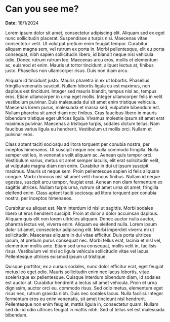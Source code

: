 # Can you see me?

**Date:** 18/1/2024

Lorem ipsum dolor sit amet, consectetur adipiscing elit. Aliquam sed ex eget nunc sollicitudin placerat. Suspendisse a turpis nisi. Maecenas vitae consectetur velit. Ut volutpat pretium enim feugiat tempor. Curabitur aliquam magna sem, vel rutrum ex porta in. Morbi pellentesque, elit eu porta consequat, nibh sapien sollicitudin libero, id blandit neque nisi vehicula odio. Donec rutrum rutrum leo. Maecenas arcu eros, mollis et elementum ac, euismod et enim. Mauris ut tortor tincidunt, aliquet lectus at, finibus justo. Phasellus non ullamcorper risus. Duis non diam arcu.

Aliquam id tincidunt justo. Mauris pharetra in ex ut lobortis. Phasellus fringilla venenatis suscipit. Nullam lobortis ligula eu est maximus, non dapibus est tincidunt. Integer sed mauris blandit, tempus nisi ac, tempus eros. Etiam ullamcorper in urna eget mollis. Integer ullamcorper felis in velit vestibulum pulvinar. Duis malesuada dui sit amet enim tristique vehicula. Maecenas lorem purus, malesuada et massa sed, vulputate bibendum est. Nullam pharetra sit amet diam nec finibus. Cras faucibus libero in mauris bibendum tristique eget ultrices ligula. Vivamus molestie ipsum sit amet erat maximus pulvinar. Maecenas a tristique turpis, sodales dictum tellus. Nam faucibus varius ligula eu hendrerit. Vestibulum ut mollis orci. Nullam et pulvinar eros.

Class aptent taciti sociosqu ad litora torquent per conubia nostra, per inceptos himenaeos. Ut suscipit neque nec nulla commodo fringilla. Nulla semper est leo, in venenatis velit aliquam ac. Aenean quis tempor orci. Vestibulum varius, metus sit amet semper iaculis, elit erat sollicitudin velit, at vulputate magna diam non enim. Curabitur in dui ut ipsum suscipit maximus. Mauris ut neque sem. Proin pellentesque sapien id felis aliquam congue. Morbi rhoncus nisl sit amet velit rhoncus finibus. Nullam id neque egestas, suscipit arcu tempor, feugiat erat. Aenean non diam fermentum ex sagittis ultrices. Nullam turpis urna, rutrum sit amet urna sit amet, fringilla eleifend enim. Class aptent taciti sociosqu ad litora torquent per conubia nostra, per inceptos himenaeos.

Curabitur eu aliquet est. Nam interdum id nisl ut sagittis. Morbi sodales libero ut eros hendrerit suscipit. Proin at dolor a dolor accumsan dapibus. Aliquam quis elit non lorem ultricies aliquam. Donec auctor nulla auctor, pharetra lectus vel, viverra enim. Aliquam eu eleifend nulla. Lorem ipsum dolor sit amet, consectetur adipiscing elit. Morbi imperdiet viverra mi ut sollicitudin. Maecenas aliquam in dui vitae efficitur. Duis porta ultrices ipsum, at pretium purus consequat nec. Morbi tellus erat, lacinia et nisl vel, elementum mollis ante. Etiam sed urna consequat, mollis velit in, facilisis risus. Vestibulum vel nisi ac ligula vehicula sollicitudin vitae vel lacus. Pellentesque ultrices euismod ipsum ut tristique.

Quisque porttitor, ex a cursus sodales, nunc dolor efficitur erat, eget feugiat metus leo eget odio. Mauris sollicitudin enim nec lacus lobortis, vitae scelerisque ex pellentesque. Quisque interdum bibendum diam, id sodales est auctor at. Curabitur hendrerit a lectus sit amet vehicula. Proin et urna dignissim, auctor orci eu, commodo risus. Sed odio metus, elementum eget risus nec, rutrum gravida nibh. Duis nec sodales lacus. Nulla facilisi. Integer fermentum eros eu enim venenatis, sit amet tincidunt nisl hendrerit. Pellentesque non enim feugiat, mattis ligula in, consectetur quam. Nullam sed dui id odio ultrices feugiat in mattis nibh. Sed ut tellus vel est malesuada bibendum.